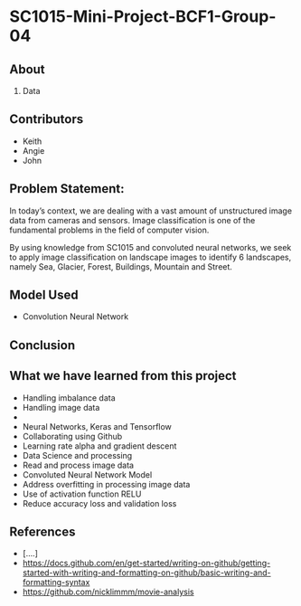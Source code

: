 # SC1015-Mini-Project-BCF1-Group-04

## About 
1. Data

## Contributors 
- Keith 
- Angie 
- John 

## Problem Statement: 
In today’s context, we are dealing with a vast amount of unstructured image data from cameras and sensors. Image classification is one of the fundamental problems in the field of computer vision.

By using knowledge from SC1015 and convoluted neural networks, we seek to apply image classification on landscape images to identify 6 landscapes, namely Sea, Glacier, Forest, Buildings, Mountain and Street.


## Model Used 
- Convolution Neural Network 

## Conclusion

## What we have learned from this project
- Handling imbalance data 
- Handling image data 
- 
- Neural Networks, Keras and Tensorflow 
- Collaborating using Github
- Learning rate alpha and gradient descent
- Data Science and processing
- Read and process image data 
- Convoluted Neural Network Model
- Address overfitting in processing image data
- Use of activation function RELU
- Reduce accuracy loss and validation loss


## References
- [....]
- https://docs.github.com/en/get-started/writing-on-github/getting-started-with-writing-and-formatting-on-github/basic-writing-and-formatting-syntax
- https://github.com/nicklimmm/movie-analysis
